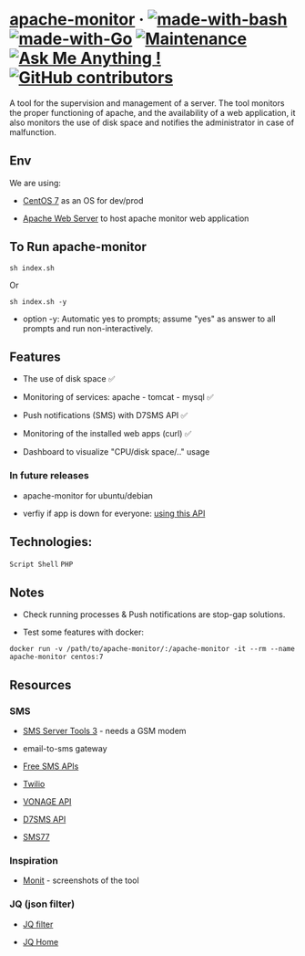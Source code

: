 # [apache-monitor](https://github.com/ilkou/apache-monitor) &middot; [![made-with-bash](https://img.shields.io/badge/Made%20with-Bash-1f425f.svg)](https://www.gnu.org/software/bash/) [![made-with-Go](https://img.shields.io/badge/Made%20with-Go-1f425f.svg)](http://golang.org) [![Maintenance](https://img.shields.io/badge/Maintained%3F-no-red.svg)](https://bitbucket.org/lbesson/ansi-colors) [![Ask Me Anything !](https://img.shields.io/badge/Ask%20me-anything-1abc9c.svg)](https://ilkou.github.io) [![GitHub contributors](https://img.shields.io/github/contributors/ilkou/apache-monitor)](https://github.com/ilkou/apache-monitor/graphs/contributors)


A tool for the supervision and management of a server. The tool monitors the proper functioning of apache, and the availability of a web application, it also monitors the use of disk space and notifies the administrator in case of malfunction.

## Env

We are using:

* [CentOS 7](https://pixelabs.fr/machine-virtuelle-centos-7-virtualbox/) as an OS for dev/prod

* [Apache Web Server](https://www.digitalocean.com/community/tutorials/how-to-install-the-apache-web-server-on-centos-7) to host apache monitor web application

## To Run apache-monitor

`
sh index.sh
`

Or

`
sh index.sh -y
`

* option -y: Automatic yes to prompts; assume "yes" as answer to all prompts and run non-interactively.



## Features

* The use of disk space ✅

* Monitoring of services: apache - tomcat - mysql ✅

* Push notifications (SMS) with D7SMS API ✅

* Monitoring of the installed web apps (curl) ✅

* Dashboard to visualize "CPU/disk space/.." usage

### In future releases

* apache-monitor for ubuntu/debian

* verfiy if app is down for everyone: [using this API](https://downforeveryoneorjustme.com)

## Technologies:

`Script Shell` `PHP`

## Notes

* Check running processes & Push notifications are stop-gap solutions.

* Test some features with docker:

`
docker run -v /path/to/apache-monitor/:/apache-monitor -it --rm --name apache-monitor centos:7
`

## Resources

### SMS

* [SMS Server Tools 3](http://smstools3.kekekasvi.com/) - needs a GSM modem

* email-to-sms gateway

* [Free SMS APIs](https://rapidapi.com/collection/free-sms-apis)

* [Twilio](https://www.twilio.com/sms)

* [VONAGE API](https://dashboard.nexmo.com/getting-started/sms)

* [D7SMS API](https://dashboard.d7networks.com/)

* [SMS77](https://app.sms77.io/)

### Inspiration

* [Monit](https://mmonit.com/monit/#screenshots) - screenshots of the tool

### JQ (json filter)

* [JQ filter](https://jqplay.org/)

* [JQ Home](https://stedolan.github.io/jq/)

